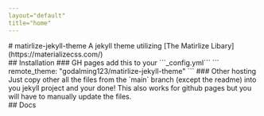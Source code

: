 ```yaml
---
layout="default"
title="home"
---
```


<div id="home">
# matirlize-jekyll-theme
A jekyll theme utilizing [The Matirlize Libary](https://materializecss.com/)

<div id="installation">
## Installation
### GH pages
add this to your ```_config.yml```
```
remote_theme: "godalming123/matirlize-jekyll-theme"
```
### Other hosting
Just copy other all the files from the `main` branch (except the readme) into you jekyll project and your done! This also works for github pages but you will have to manually update the files.

<div id="docs">
## Docs

